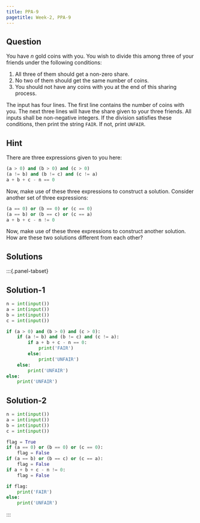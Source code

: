 ```yaml
---
title: PPA-9
pagetitle: Week-2, PPA-9
---
```


## Question

You have $n$ gold coins with you. You wish to divide this among three of your friends under the following conditions: 

1. All three of them should get a non-zero share.
2. No two of them should get the same number of coins. 
3. You should not have any coins with you at the end of this sharing process. 

The input has four lines. The first line contains the number of coins with you. The next three lines will have the share given to your three friends. All inputs shall be non-negative integers. If the division satisfies these conditions, then print the string `FAIR`. If not, print `UNFAIR`.



## Hint

There are three expressions given to you here:

```python
(a > 0) and (b > 0) and (c > 0)
(a != b) and (b != c) and (c != a)
a + b + c - n == 0
```

Now, make use of these three expressions to construct a solution. Consider another set of three expressions:

```python
(a == 0) or (b == 0) or (c == 0)
(a == b) or (b == c) or (c == a)
a + b + c - n != 0
```

Now, make use of these three expressions to construct another solution. How are these two solutions different from each other?



## Solutions

:::{.panel-tabset}

## Solution-1

```python
n = int(input())
a = int(input())
b = int(input())
c = int(input())

if (a > 0) and (b > 0) and (c > 0):
    if (a != b) and (b != c) and (c != a):
        if a + b + c - n == 0:
            print('FAIR')
        else:
            print('UNFAIR')
    else:
        print('UNFAIR')
else:
    print('UNFAIR')
```



## Solution-2

```python
n = int(input())
a = int(input())
b = int(input())
c = int(input())

flag = True
if (a == 0) or (b == 0) or (c == 0):
    flag = False
if (a == b) or (b == c) or (c == a):
    flag = False
if a + b + c - n != 0:
    flag = False

if flag:
    print('FAIR')
else:
    print('UNFAIR')
```

:::
